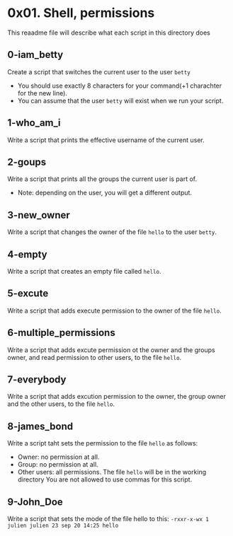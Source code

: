 # 0x01. Shell, permissions
This reaadme file will describe what each script in this directory does

## 0-iam_betty
Create a script that switches the current user to the user ``` betty ```
- You should use exactly 8 characters for your command(+1 charachter for the new line).
- You can assume that the user ``` betty ``` will exist when we run your script.
## 1-who_am_i
Write a script that prints the effective username of the current user.
## 2-goups
Write a script that prints all the groups the current user is part of.
- Note: depending on the user, you will get a different output.
## 3-new_owner
Write a script that changes the owner of the file ``` hello ``` to the user ``` betty ```.
## 4-empty
Write  a script that creates an empty file called ``` hello ```.
## 5-excute
Write a script that adds execute permission to the owner of the file ``` hello ```.
## 6-multiple_permissions
Write a script that adds excute permission ot the owner and the groups owner, and read permission to other users, to the file ``` hello ```.
## 7-everybody
Write a script that adds excution permission to the owner, the group owner and the other users, to the file ``` hello ```.
## 8-james_bond
Write a script taht sets the permission to the file ``` hello ``` as follows: 
- Owner: no permission at all.
- Group: no permission at all.
- Other users: all permissions.
The file ``` hello ``` will be in the working directory You are not allowed to use commas for this script.
## 9-John_Doe
Write a script that sets the mode of the file hello to this:
``` -rxxr-x-wx 1 julien julien 23 sep 20 14:25 hello ```
